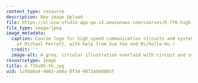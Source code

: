 ```yaml
---
content_type: resource
description: New image Upload
file: https://ol-ocw-studio-app-qa.s3.amazonaws.com/courses/6-776-high-speed-communication-circuits-spring-2005/1c95b8a44663ab6a0f349872a94d085f_6-776s05-th.jpg
file_type: image/jpeg
image_metadata:
  caption: Course logo for high speed communication circuits and systems. (Image courtesy
    of Michael Perrott, with help from Sue Yee and Michelle Ho.)
  credit: ''
  image-alt: A grey, circular illustration overlaid with circuit and system diagrams.
resourcetype: Image
title: 6-776s05-th.jpg
uid: 1c95b8a4-4663-ab6a-0f34-9872a94d085f
---
```

